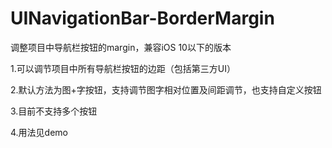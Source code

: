 # UINavigationBar-BorderMargin
调整项目中导航栏按钮的margin，兼容iOS 10以下的版本

1.可以调节项目中所有导航栏按钮的边距（包括第三方UI）

2.默认方法为图+字按钮，支持调节图字相对位置及间距调节，也支持自定义按钮

3.目前不支持多个按钮

4.用法见demo
